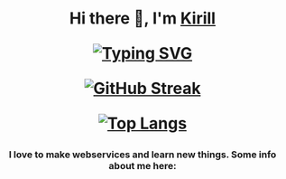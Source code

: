 <h1 align="center">Hi there 👋, I'm <a href="https://daniilshat.ru/" target="_blank">Kirill</a>

[![Typing SVG](https://readme-typing-svg.herokuapp.com?color=%2336BCF7&lines=I+am+beginner+Python+developer+:в)](https://git.io/typing-svg)




[![GitHub Streak](https://github-readme-streak-stats.herokuapp.com/?user=Indi77erence)](https://git.io/streak-stats)




[![Top Langs](https://github-readme-stats.vercel.app/api/top-langs/?username=Indi77erence&layout=compact)](https://github.com/anuraghazra/github-readme-stats)


<h3 align="center">I love to make webservices and learn new things. Some info about me here:</h3>
